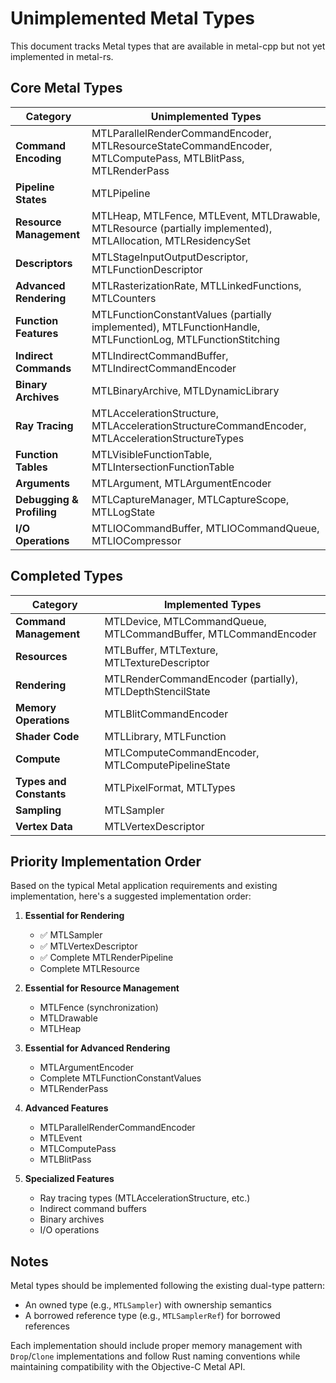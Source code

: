 # Unimplemented Metal Types

This document tracks Metal types that are available in metal-cpp but not yet implemented in metal-rs.

## Core Metal Types

| Category | Unimplemented Types |
|----------|---------------------|
| **Command Encoding** | MTLParallelRenderCommandEncoder, MTLResourceStateCommandEncoder, MTLComputePass, MTLBlitPass, MTLRenderPass |
| **Pipeline States** | MTLPipeline |
| **Resource Management** | MTLHeap, MTLFence, MTLEvent, MTLDrawable, MTLResource (partially implemented), MTLAllocation, MTLResidencySet |
| **Descriptors** | MTLStageInputOutputDescriptor, MTLFunctionDescriptor |
| **Advanced Rendering** | MTLRasterizationRate, MTLLinkedFunctions, MTLCounters |
| **Function Features** | MTLFunctionConstantValues (partially implemented), MTLFunctionHandle, MTLFunctionLog, MTLFunctionStitching |
| **Indirect Commands** | MTLIndirectCommandBuffer, MTLIndirectCommandEncoder |
| **Binary Archives** | MTLBinaryArchive, MTLDynamicLibrary |
| **Ray Tracing** | MTLAccelerationStructure, MTLAccelerationStructureCommandEncoder, MTLAccelerationStructureTypes |
| **Function Tables** | MTLVisibleFunctionTable, MTLIntersectionFunctionTable |
| **Arguments** | MTLArgument, MTLArgumentEncoder |
| **Debugging & Profiling** | MTLCaptureManager, MTLCaptureScope, MTLLogState |
| **I/O Operations** | MTLIOCommandBuffer, MTLIOCommandQueue, MTLIOCompressor |

## Completed Types

| Category | Implemented Types |
|----------|-------------------|
| **Command Management** | MTLDevice, MTLCommandQueue, MTLCommandBuffer, MTLCommandEncoder |
| **Resources** | MTLBuffer, MTLTexture, MTLTextureDescriptor |
| **Rendering** | MTLRenderCommandEncoder (partially), MTLDepthStencilState |
| **Memory Operations** | MTLBlitCommandEncoder |
| **Shader Code** | MTLLibrary, MTLFunction |
| **Compute** | MTLComputeCommandEncoder, MTLComputePipelineState |
| **Types and Constants** | MTLPixelFormat, MTLTypes |
| **Sampling** | MTLSampler |
| **Vertex Data** | MTLVertexDescriptor |

## Priority Implementation Order

Based on the typical Metal application requirements and existing implementation, here's a suggested implementation order:

1. **Essential for Rendering**
   - ✅ MTLSampler
   - ✅ MTLVertexDescriptor
   - ✅ Complete MTLRenderPipeline
   - Complete MTLResource

2. **Essential for Resource Management**
   - MTLFence (synchronization)
   - MTLDrawable
   - MTLHeap

3. **Essential for Advanced Rendering**
   - MTLArgumentEncoder
   - Complete MTLFunctionConstantValues
   - MTLRenderPass

4. **Advanced Features**
   - MTLParallelRenderCommandEncoder
   - MTLEvent
   - MTLComputePass
   - MTLBlitPass

5. **Specialized Features**
   - Ray tracing types (MTLAccelerationStructure, etc.)
   - Indirect command buffers
   - Binary archives
   - I/O operations

## Notes

Metal types should be implemented following the existing dual-type pattern:

- An owned type (e.g., `MTLSampler`) with ownership semantics
- A borrowed reference type (e.g., `MTLSamplerRef`) for borrowed references

Each implementation should include proper memory management with `Drop`/`Clone` implementations and follow Rust naming conventions while maintaining compatibility with the Objective-C Metal API.
